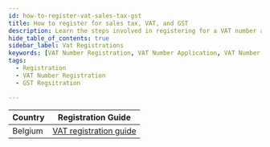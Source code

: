 ```yaml
---
id: how-to-register-vat-sales-tax-gst
title: How to register for sales tax, VAT, and GST
description: Learn the steps involved in registering for a VAT number and the requirements for businesses operating in different countries.
hide_table_of_contents: true
sidebar_label: Vat Registrations 
keywords: [VAT Number Registration, VAT Number Application, VAT Number Renewal, VAT Number Transfer, VAT Number Change, register for vat number,vat number registration online,vat number registration form, vat number registration requirements, vat number registration deadline]
tags:
  - Registration
  - VAT Number Registration
  - GST Regsitration

---
```

|Country| Registration Guide|
|--|--|
|Belgium|[VAT registration guide](https://business.belgium.be/en/setting_up_your_business/registration_with_the_vat_authorities)|
